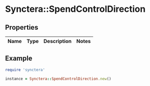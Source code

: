 # Synctera::SpendControlDirection

## Properties

| Name | Type | Description | Notes |
| ---- | ---- | ----------- | ----- |

## Example

```ruby
require 'synctera'

instance = Synctera::SpendControlDirection.new()
```

